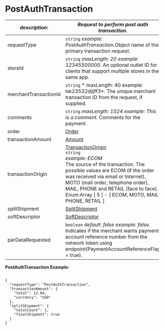 
# PostAuthTransaction

| *description*:   | *Request to perform post auth transaction.*|
|----|----|
| requestType |    ``` string ```  *example:   PostAuthTransaction*.Object name of the primary transaction request.|
| storeId |    ``` string ```  *maxLength: 20  example: 12345500000*. An optional outlet ID for clients that support multiple stores in the same app.|
| merchantTransactionId |    ``` string ```   * maxLength: 40 example: lsk23532djljff3*. The unique merchant transaction ID from the request, if supplied.|
| comments |    ``` string ```  *maxLength: 1024   example: This is a comment.*  Comments for the payment.|
| order | [Order](?path=docs/schemas-md/Order.md)|
| transactionAmount | [Amount](?path=docs/schemas-md/Amount.md)|
| transactionOrigin |  [TransactionOrigin](?path=docs/schemas-md/TransactionOrigin.md)  <br/>  ``` string ```  <br/>  *example: ECOM*  <br/> The source of the transaction. The possible values are ECOM (if the order was received via email or Internet), MOTO (mail order, telephone order), MAIL, PHONE and RETAIL (face to face). Enum:Array [ 5 ] - [ ECOM, MOTO, MAIL, PHONE, RETAIL ]|
| splitShipment | [SplitShipment](?path=docs/schemas-md/SplitShipment.md)|
| softDescriptor | [SoftDescriptor](?path=docs/schemas-md/SoftDescriptor.md)|
| parDataRequested |    ``` boolean ```  *default: false example: false*. Indicates if the merchant wants payment account reference number from the network token using endpoint(PaymentAccountReferenceFlag = true).|

**PostAuthTransaction Example:**

```{r}

{
  "requestType": "PostAuthTransaction",
  "transactionAmount": {
    "total": 12.04,
    "currency": "USD"
  },
  "splitShipment": {
    "totalCount": 1,
    "finalShipment": true
  }
}
```   





   



 
